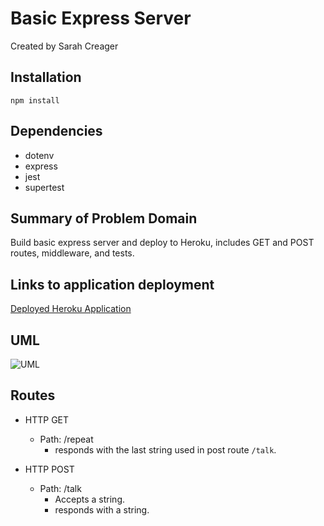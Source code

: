 # Basic Express Server

Created by Sarah Creager

## Installation
`npm install`

## Dependencies
 * dotenv
 * express
 * jest
 * supertest

## Summary of Problem Domain
Build basic express server and deploy to Heroku, includes GET and POST routes, middleware, and tests.

## Links to application deployment

[Deployed Heroku Application](https://sarah-basic-express-server.herokuapp.com/)

## UML

![UML](./UML.png)

## Routes

* HTTP GET
  * Path: /repeat
    * responds with the last string used in post route `/talk`.

* HTTP POST
  * Path: /talk
    * Accepts a string.
    * responds with a string.
